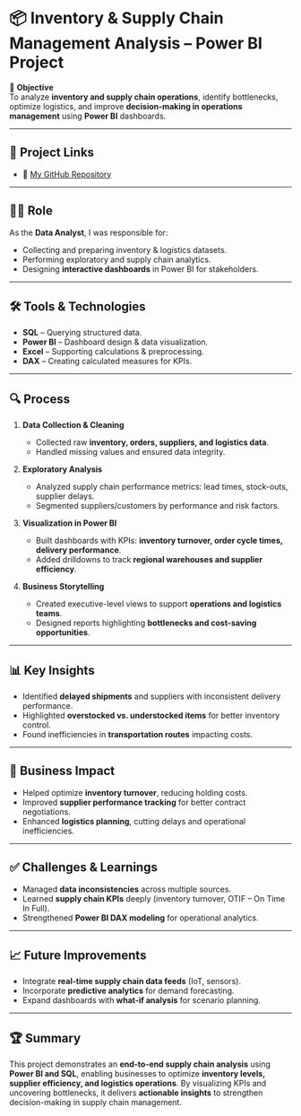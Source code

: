 # 📦 Inventory & Supply Chain Management Analysis – Power BI Project  

📌 **Objective**  
To analyze **inventory and supply chain operations**, identify bottlenecks, optimize logistics, and improve **decision-making in operations management** using **Power BI** dashboards.  

---

## 🔗 Project Links   
- 📂 [My GitHub Repository](https://github.com/Ankithavenkannagari/Inventory-and-Supply-Chain-Management-Analysis)  

---

## 👩‍💻 Role  
As the **Data Analyst**, I was responsible for:  
- Collecting and preparing inventory & logistics datasets.  
- Performing exploratory and supply chain analytics.  
- Designing **interactive dashboards** in Power BI for stakeholders.  

---

## 🛠 Tools & Technologies  
- **SQL** – Querying structured data.  
- **Power BI** – Dashboard design & data visualization.  
- **Excel** – Supporting calculations & preprocessing.  
- **DAX** – Creating calculated measures for KPIs.  

---

## 🔍 Process  

1. **Data Collection & Cleaning**  
   - Collected raw **inventory, orders, suppliers, and logistics data**.  
   - Handled missing values and ensured data integrity.  

2. **Exploratory Analysis**  
   - Analyzed supply chain performance metrics: lead times, stock-outs, supplier delays.  
   - Segmented suppliers/customers by performance and risk factors.  

3. **Visualization in Power BI**  
   - Built dashboards with KPIs: **inventory turnover, order cycle times, delivery performance**.  
   - Added drilldowns to track **regional warehouses and supplier efficiency**.  

4. **Business Storytelling**  
   - Created executive-level views to support **operations and logistics teams**.  
   - Designed reports highlighting **bottlenecks and cost-saving opportunities**.  

---

## 📊 Key Insights  
- Identified **delayed shipments** and suppliers with inconsistent delivery performance.  
- Highlighted **overstocked vs. understocked items** for better inventory control.  
- Found inefficiencies in **transportation routes** impacting costs.  

---

## 💼 Business Impact  
- Helped optimize **inventory turnover**, reducing holding costs.  
- Improved **supplier performance tracking** for better contract negotiations.  
- Enhanced **logistics planning**, cutting delays and operational inefficiencies.  

---

## ✅ Challenges & Learnings  
- Managed **data inconsistencies** across multiple sources.  
- Learned **supply chain KPIs** deeply (inventory turnover, OTIF – On Time In Full).  
- Strengthened **Power BI DAX modeling** for operational analytics.  

---

## 📈 Future Improvements  
- Integrate **real-time supply chain data feeds** (IoT, sensors).  
- Incorporate **predictive analytics** for demand forecasting.  
- Expand dashboards with **what-if analysis** for scenario planning.  

---

## 🏆 Summary  
This project demonstrates an **end-to-end supply chain analysis** using **Power BI and SQL**, enabling businesses to optimize **inventory levels, supplier efficiency, and logistics operations**. By visualizing KPIs and uncovering bottlenecks, it delivers **actionable insights** to strengthen decision-making in supply chain management.  

